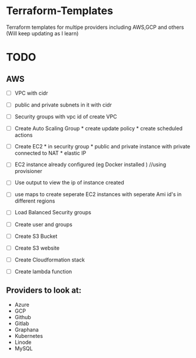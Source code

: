 # Terraform-Templates
Terraform templates for multipe providers including AWS,GCP and others (Will keep updating as I learn)


# TODO

## AWS
- [ ] VPC with cidr
- [ ] public and private subnets in it with cidr
- [ ] Security groups with vpc id of create VPC 
- [ ] Create Auto Scaling Group 
        * create update policy
        * create scheduled actions
- [ ] Create EC2 
        * in security group
        * public and private instance with private connected to NAT
        * elastic IP
- [ ] EC2 instance already configured (eg Docker installed ) //using provisioner
- [ ] Use output to view the ip of instance created
- [ ] use maps to create seperate EC2 instances with seperate Ami id's in different regions
- [ ] Load Balanced Security groups
- [ ] Create user and groups
- [ ] Create S3 Bucket
- [ ] Create S3 website
- [ ] Create Cloudformation stack
- [ ] Create lambda function


## Providers to look at:

- Azure
- GCP
- Github
- Gitlab
- Graphana
- Kubernetes
- Linode
- MySQL